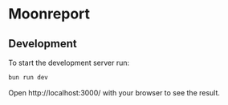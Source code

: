 # Moonreport

## Development
To start the development server run:
```bash
bun run dev
```

Open http://localhost:3000/ with your browser to see the result.